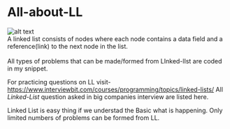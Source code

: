 # All-about-LL
![alt text](https://media.geeksforgeeks.org/wp-content/cdn-uploads/gq/2013/03/Linkedlist.png)
<br>
A linked list consists of nodes where each node contains a data field and a reference(link) to the next node in the list.
<br><br>
All types of problems that can be made/formed from LInked-lIst are coded in my snippet.

For practicing questions on LL visit- https://www.interviewbit.com/courses/programming/topics/linked-lists/
All *Linked-List* question asked in big companies interview are listed here.

Linked List is easy thing if we understad the Basic what is happening.
Only limited numbers of problems can be formed from LL.
